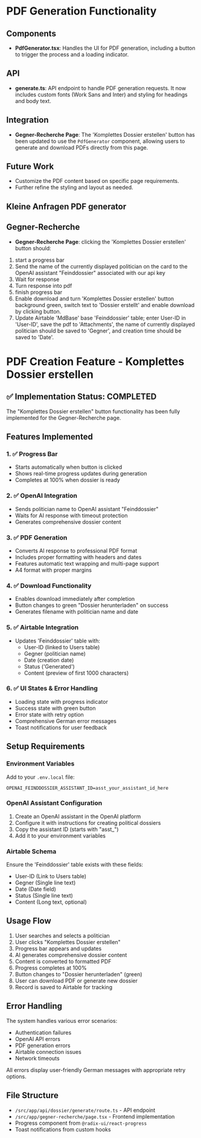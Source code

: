 # PDF Generation Functionality

## Components
- **PdfGenerator.tsx**: Handles the UI for PDF generation, including a button to trigger the process and a loading indicator.

## API
- **generate.ts**: API endpoint to handle PDF generation requests. It now includes custom fonts (Work Sans and Inter) and styling for headings and body text.

## Integration
- **Gegner-Recherche Page**: The 'Komplettes Dossier erstellen' button has been updated to use the `PdfGenerator` component, allowing users to generate and download PDFs directly from this page.

## Future Work
- Customize the PDF content based on specific page requirements.
- Further refine the styling and layout as needed. 

## Kleine Anfragen PDF generator


## Gegner-Recherche

- **Gegner-Recherche Page**: clicking the 'Komplettes Dossier erstellen' button should:
1. start a progress bar
2. Send the name of the currently displayed politician on the card to the OpenAI assistant "Feinddossier" associated with our api key
3. Wait for response
4. Turn response into pdf
5. finish progress bar
6. Enable download and turn 'Komplettes Dossier erstellen' button background green, switch text to 'Dossier erstellt' and enable download by clicking button.
7. Update Airtable 'MdBase' base 'Feinddossier' table; enter User-ID in 'User-ID', save the pdf to 'Attachments', the name of currently displayed politician should be saved to 'Gegner', and creation time should be saved to 'Date'.

# PDF Creation Feature - Komplettes Dossier erstellen

## ✅ Implementation Status: COMPLETED

The "Komplettes Dossier erstellen" button functionality has been fully implemented for the Gegner-Recherche page.

## Features Implemented

### 1. ✅ Progress Bar
- Starts automatically when button is clicked
- Shows real-time progress updates during generation
- Completes at 100% when dossier is ready

### 2. ✅ OpenAI Integration
- Sends politician name to OpenAI assistant "Feinddossier"
- Waits for AI response with timeout protection
- Generates comprehensive dossier content

### 3. ✅ PDF Generation
- Converts AI response to professional PDF format
- Includes proper formatting with headers and dates
- Features automatic text wrapping and multi-page support
- A4 format with proper margins

### 4. ✅ Download Functionality
- Enables download immediately after completion
- Button changes to green "Dossier herunterladen" on success
- Generates filename with politician name and date

### 5. ✅ Airtable Integration
- Updates 'Feinddossier' table with:
  - User-ID (linked to Users table)
  - Gegner (politician name)
  - Date (creation date)
  - Status ('Generated')
  - Content (preview of first 1000 characters)

### 6. ✅ UI States & Error Handling
- Loading state with progress indicator
- Success state with green button
- Error state with retry option
- Comprehensive German error messages
- Toast notifications for user feedback

## Setup Requirements

### Environment Variables
Add to your `.env.local` file:
```
OPENAI_FEINDDOSSIER_ASSISTANT_ID=asst_your_assistant_id_here
```

### OpenAI Assistant Configuration
1. Create an OpenAI assistant in the OpenAI platform
2. Configure it with instructions for creating political dossiers
3. Copy the assistant ID (starts with "asst_")
4. Add it to your environment variables

### Airtable Schema
Ensure the 'Feinddossier' table exists with these fields:
- User-ID (Link to Users table)
- Gegner (Single line text)
- Date (Date field)
- Status (Single line text)
- Content (Long text, optional)

## Usage Flow

1. User searches and selects a politician
2. User clicks "Komplettes Dossier erstellen"
3. Progress bar appears and updates
4. AI generates comprehensive dossier content
5. Content is converted to formatted PDF
6. Progress completes at 100%
7. Button changes to "Dossier herunterladen" (green)
8. User can download PDF or generate new dossier
9. Record is saved to Airtable for tracking

## Error Handling

The system handles various error scenarios:
- Authentication failures
- OpenAI API errors
- PDF generation errors
- Airtable connection issues
- Network timeouts

All errors display user-friendly German messages with appropriate retry options.

## File Structure

- `/src/app/api/dossier/generate/route.ts` - API endpoint
- `/src/app/gegner-recherche/page.tsx` - Frontend implementation
- Progress component from `@radix-ui/react-progress`
- Toast notifications from custom hooks
